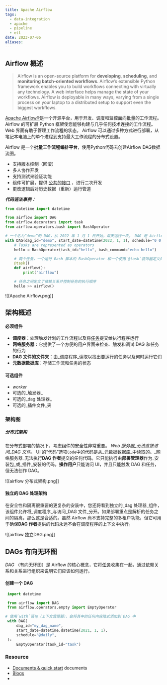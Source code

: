 ```yaml
---
title: Apache Airflow
tags:
  - data-integration
  - apache
  - pipeline
  - etl
date: 2023-07-06
aliases:
---
```


##  Airflow 概述


> Airflow is an open-source platform for **developing**, **scheduling**, and **monitoring batch-oriented workflows**. Airflow’s extensible Python framework enables you to build workflows connecting with virtually any technology. A web interface helps manage the state of your workflows. Airflow is deployable in many ways, varying from a single process on your laptop to a distributed setup to support even the biggest workflows.

[Apache Airflow®](https://github.com/apache/airflow)是一个开源平台，用于开发、调度和监控面向批量的工作流程。 Airflow 的可扩展 Python 框架使您能够构建与几乎任何技术连接的工作流程。 Web 界面有助于管理工作流程的状态。 Airflow 可以通过多种方式进行部署，从笔记本电脑上的单个进程到支持最大工作流程的分布式设置。


Airflow 是一个**批量工作流程编排平台**，使用Python代码去创建Airflow DAG数据流图。

- 支持版本控制（回滚）
- 多人协作开发
- 支持测试来验证功能
- 组件可扩展，提供 [公共的接口](https://airflow.apache.org/docs/apache-airflow/stable/public-airflow-interface.html) ，进行二次开发
- 更改逻辑后对历史数据（重新）运行管道

***代码语法事例：***

```python
from datetime import datetime

from airflow import DAG
from airflow.decorators import task
from airflow.operators.bash import BashOperator

# 一个名为“demo”的 DAG，从 2022 年 1 月 1 日开始，每天运行一次。 DAG 是 Airflow 工作流的表示形式。
with DAG(dag_id="demo", start_date=datetime(2022, 1, 1), schedule="0 0 * * *") as dag:
    # Tasks are represented as operators
    hello = BashOperator(task_id="hello", bash_command="echo hello")

	# 两个任务，一个运行 Bash 脚本的 BashOperator 和一个使用`@task`装饰器定义的 Python 函数
    @task()
    def airflow():
        print("airflow")

    # 任务之间定义了依赖关系并控制任务的执行顺序
    hello >> airflow()
```

![[Apache Airflow.png]]

## 架构概述

#### 必须组件

- **调度器**：处理触发计划的工作流程以及将[任务](https://airflow.apache.org/docs/apache-airflow/stable/core-concepts/tasks.html)提交给执行程序运行
- **网络服务器**：它提供了一个方便的用户界面来检查、触发和调试 DAG 和任务的行为
- **DAG 文件的文件夹**：由_调度程序_读取以找出要运行的任务以及何时运行它们
- **元数据数据库**：存储工作流和任务的状态

#### 可选组件

- _worker_
- 可选的_触发器_
- 可选的_dag 处理器_
- 可选的_插件文件_夹

### 架构图
##### 分布式架构

在分布式部署的情况下，考虑组件的安全性非常重要。 _Web 服务器_无法直接访问_DAG 文件_。 UI 的“代码”选项`Code`中的代码是从_元数据数据库_中读取的。_网络服务器_无法执行**DAG 作者**提交的任何代码。它只能执行由**部署管理器**作为_安装包_或_插件_安装的代码。**操作用户**只能访问 UI，并且只能触发 DAG 和任务，但无法创作 DAG。

![[airflow 分布式架构.png]]

#### 独立的 DAG 处理架构

在安全性和隔离很重要的更复杂的安装中，您还将看到独立的_dag 处理器_组件，该组件允许将_调度程序_与访问_DAG 文件_分开。如果部署重点是解析的任务之间的隔离，那么这是合适的。虽然 Airflow 尚不支持完整的多租户功能，但它可用于确保**DAG 作者**提供的代码永远不会在调度程序的上下文中执行。

![[airflow 独立DAG.png]]


## DAGs 有向无环图

_DAG_ （有向无环图）是 Airflow 的核心概念，它将[任务](https://airflow.apache.org/docs/apache-airflow/stable/core-concepts/tasks.html)收集在一起，通过依赖关系和关系进行组织来说明它们应该如何运行。

#### 创建一个 DAG


```python
 import datetime

 from airflow import DAG
 from airflow.operators.empty import EmptyOperator

# 使用`with`语句（上下文管理器），会将其中的任何内容隐式添加到 DAG 中
 with DAG(
     dag_id="my_dag_name",
     start_date=datetime.datetime(2021, 1, 1),
     schedule="@daily",
 ):
     EmptyOperator(task_id="task")
```
### Resource

- [Documents & quick start](https://airflow.apache.org/docs/apache-airflow/stable/start.html) documents
- [Blogs](https://airflow.apache.org/blog/)
- 
